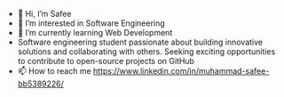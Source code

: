 - 👋 Hi, I’m Safee
- 👀 I’m interested in Software Engineering
- 🌱 I’m currently learning Web Development
-  Software engineering student passionate about building innovative solutions and collaborating with others. Seeking exciting opportunities to contribute to open-source projects on GitHub
- 📫 How to reach me https://www.linkedin.com/in/muhammad-safee-bb5389226/

<!---
msafee72/msafee72 is a ✨ special ✨ repository because its `README.md` (this file) appears on your GitHub profile.
You can click the Preview link to take a look at your changes.
--->
